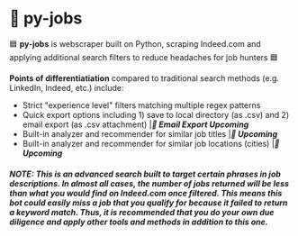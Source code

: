 # :office: py-jobs
:blue_square: **py-jobs** is webscraper built on Python, scraping Indeed.com and applying additional search filters to reduce headaches for job hunters :blue_square:

**Points of differentiatiation** compared to traditional search methods (e.g. LinkedIn, Indeed, etc.) include:  
- Strict "experience level" filters matching multiple regex patterns
- Quick export options including 1) save to local directory (as .csv) and 2) email export (as .csv attachment) |***:small_orange_diamond: Email Export Upcoming***
- Built-in analyzer and recommender for similar job titles |***:small_orange_diamond: Upcoming***
- Built-in analyzer and recommender for similar job locations (cities)  |***:small_orange_diamond: Upcoming***

##### NOTE: This is an advanced search built to target certain phrases in job descriptions. In almost all cases, the number of jobs returned will be less than what you would find on Indeed.com once filtered. This means this bot could easily miss a job that you qualify for because it failed to return a keyword match. Thus, it is recommended that you do your own due diligence and apply other tools and methods in addition to this one.
